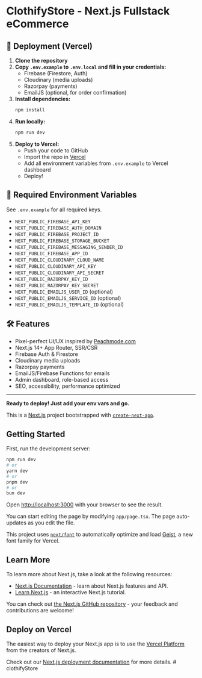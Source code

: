 # ClothifyStore - Next.js Fullstack eCommerce

## 🚀 Deployment (Vercel)

1. **Clone the repository**
2. **Copy `.env.example` to `.env.local` and fill in your credentials:**
   - Firebase (Firestore, Auth)
   - Cloudinary (media uploads)
   - Razorpay (payments)
   - EmailJS (optional, for order confirmation)
3. **Install dependencies:**
   ```bash
   npm install
   ```
4. **Run locally:**
   ```bash
   npm run dev
   ```
5. **Deploy to Vercel:**
   - Push your code to GitHub
   - Import the repo in [Vercel](https://vercel.com/import)
   - Add all environment variables from `.env.example` to Vercel dashboard
   - Deploy!

## 🧩 Required Environment Variables
See `.env.example` for all required keys.

- `NEXT_PUBLIC_FIREBASE_API_KEY`
- `NEXT_PUBLIC_FIREBASE_AUTH_DOMAIN`
- `NEXT_PUBLIC_FIREBASE_PROJECT_ID`
- `NEXT_PUBLIC_FIREBASE_STORAGE_BUCKET`
- `NEXT_PUBLIC_FIREBASE_MESSAGING_SENDER_ID`
- `NEXT_PUBLIC_FIREBASE_APP_ID`
- `NEXT_PUBLIC_CLOUDINARY_CLOUD_NAME`
- `NEXT_PUBLIC_CLOUDINARY_API_KEY`
- `NEXT_PUBLIC_CLOUDINARY_API_SECRET`
- `NEXT_PUBLIC_RAZORPAY_KEY_ID`
- `NEXT_PUBLIC_RAZORPAY_KEY_SECRET`
- `NEXT_PUBLIC_EMAILJS_USER_ID` (optional)
- `NEXT_PUBLIC_EMAILJS_SERVICE_ID` (optional)
- `NEXT_PUBLIC_EMAILJS_TEMPLATE_ID` (optional)

## 🛠️ Features
- Pixel-perfect UI/UX inspired by [Peachmode.com](https://peachmode.com/)
- Next.js 14+ App Router, SSR/CSR
- Firebase Auth & Firestore
- Cloudinary media uploads
- Razorpay payments
- EmailJS/Firebase Functions for emails
- Admin dashboard, role-based access
- SEO, accessibility, performance optimized

---

**Ready to deploy! Just add your env vars and go.**

This is a [Next.js](https://nextjs.org) project bootstrapped with [`create-next-app`](https://nextjs.org/docs/app/api-reference/cli/create-next-app).

## Getting Started

First, run the development server:

```bash
npm run dev
# or
yarn dev
# or
pnpm dev
# or
bun dev
```

Open [http://localhost:3000](http://localhost:3000) with your browser to see the result.

You can start editing the page by modifying `app/page.tsx`. The page auto-updates as you edit the file.

This project uses [`next/font`](https://nextjs.org/docs/app/building-your-application/optimizing/fonts) to automatically optimize and load [Geist](https://vercel.com/font), a new font family for Vercel.

## Learn More

To learn more about Next.js, take a look at the following resources:

- [Next.js Documentation](https://nextjs.org/docs) - learn about Next.js features and API.
- [Learn Next.js](https://nextjs.org/learn) - an interactive Next.js tutorial.

You can check out [the Next.js GitHub repository](https://github.com/vercel/next.js) - your feedback and contributions are welcome!

## Deploy on Vercel

The easiest way to deploy your Next.js app is to use the [Vercel Platform](https://vercel.com/new?utm_medium=default-template&filter=next.js&utm_source=create-next-app&utm_campaign=create-next-app-readme) from the creators of Next.js.

Check out our [Next.js deployment documentation](https://nextjs.org/docs/app/building-your-application/deploying) for more details.
#   c l o t h i f y S t o r e 
 
 